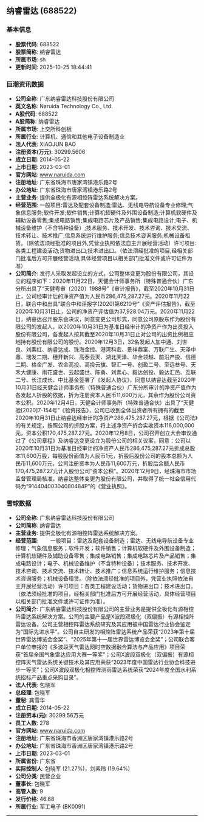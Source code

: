 ## 纳睿雷达 (688522)

### 基本信息

- **股票代码**: 688522
- **股票简称**: 纳睿雷达
- **所属市场**: sh
- **更新时间**: 2025-10-25 18:44:41

### 巨潮资讯数据

- **公司全称**: 广东纳睿雷达科技股份有限公司
- **英文名称**: Naruida Technology Co., Ltd.
- **A股代码**: 688522
- **A股简称**: 纳睿雷达
- **所属市场**: 上交所科创板
- **所属行业**: 计算机、通信和其他电子设备制造业
- **法人代表**: XIAOJUN BAO
- **注册资本(万元)**: 30299.5606
- **成立日期**: 2014-05-22
- **上市日期**: 2023-03-01
- **官方网站**: www.naruida.com
- **注册地址**: 广东省珠海市唐家湾镇港乐路2号
- **办公地址**: 广东省珠海市唐家湾镇港乐路2号
- **主营业务**: 提供全极化有源相控阵雷达系统解决方案。
- **经营范围**: 一般项目:雷达及配套设备制造;雷达、无线电导航设备专业修理;气象信息服务;软件开发;软件销售;计算机软硬件及外围设备制造;计算机软硬件及辅助设备零售;集成电路销售;集成电路芯片及产品销售;集成电路设计;电子、机械设备维护（不含特种设备）;技术服务、技术开发、技术咨询、技术交流、技术转让、技术推广;信息系统运行维护服务;信息技术咨询服务;机械设备租赁。（除依法须经批准的项目外,凭营业执照依法自主开展经营活动）许可项目:各类工程建设活动;货物进出口;技术进出口。（依法须经批准的项目,经相关部门批准后方可开展经营活动,具体经营项目以相关部门批准文件或许可证件为准）
- **公司简介**: 发行人采取发起设立的方式，公司整体变更为股份有限公司，其设立的程序如下：2020年11月22日，天健会计师事务所（特殊普通合伙）广东分所出具了“天健粤审〔2020〕1988号”《审计报告》，截至2020年10月31日止，公司经审计后的净资产值为人民币286,475,287.27元。2020年11月22日，联合中和出具“联合中和评报字(2020)第6210号”《资产评估报告》，截至2020年10月31日止，公司的净资产评估值为37,928.04万元。2020年11月22日，纳睿达召开股东会决议，同意变更公司形式，同意公司原股东作为股份有限公司的发起人，以2020年10月31日为基准日经审计的净资产作为出资投入股份有限公司，各发起人按其截至2020年10月31日止对公司的出资比例相应地持有股份有限公司的股份。2020年12月3日，32名发起人加中通、刘世良、刘素红、纳睿达成、珠海金控、港湾科宏、景祥鼎富、万联广生、天泽中鼎、瑞发二期、穗开新兴、高泰云天、湖北天泽、华金领越、前沿产投、信德二期、格金广发、农金高投、高投云旗、智汇一号、创盈二号、至远叁号、天禾大健康、雨花盛世、云起盛世、陈勇、刘素心、毅达创投、毅达汇邑、互联二号、长江成长、中比基金签署了《发起人协议》，同意以纳睿达截至2020年10月31日经天健会计师事务所（特殊普通合伙）广东分所审计的净资产值作为各发起人折股的依据，折为注册资本人民币11,600万元，其余作为股份公司资本公积。2020年12月4日，天健会计师事务所（特殊普通合伙）出具了“天健验[2020]7-154号”《验资报告》，公司已收到全体出资者所有拥有的截至2020年10月31日止纳睿达经审计的净资产286,475,287.27元，根据《公司法》的有关规定，按照公司的折股方案，将上述净资产折合实收资本116,000,000元，资本公积170,475,287.27元。2020年12月8日，公司召开创立大会审议通过了《公司章程》及纳睿达变更设立为股份公司的相关议案，同意：公司以2020年10月31日为基准日经审计的净资产人民币286,475,287.27元折成总股本11,600万股，每股股份面值为人民币1元，折股后股份公司的股本总额为人民币11,600万元，公司注册资本为人民币11,600万元，折股后余额人民币170,475,287.27元计入股份公司“资本公积”。2020年12月9日，经珠海市市场监督管理局核准，纳睿达整体变更为股份有限公司，并取得了统一社会信用代码为“91440400304080484P”的《营业执照》。

### 雪球数据

- **公司全称**: 广东纳睿雷达科技股份有限公司
- **公司简称**: 纳睿雷达
- **主营业务**: 提供全极化有源相控阵雷达系统解决方案。
- **经营范围**: 　　一般项目：雷达及配套设备制造；雷达、无线电导航设备专业修理；气象信息服务；软件开发；软件销售；计算机软硬件及外围设备制造；计算机软硬件及辅助设备零售；集成电路销售；集成电路芯片及产品销售；集成电路设计；电子、机械设备维护（不含特种设备）；技术服务、技术开发、技术咨询、技术交流、技术转让、技术推广；信息系统运行维护服务；信息技术咨询服务；机械设备租赁。（除依法须经批准的项目外，凭营业执照依法自主开展经营活动）许可项目：各类工程建设活动；货物进出口；技术进出口。（依法须经批准的项目，经相关部门批准后方可开展经营活动，具体经营项目以相关部门批准文件或许可证件为准）。
- **公司简介**: 广东纳睿雷达科技股份有限公司的主营业务是提供全极化有源相控阵雷达系统解决方案。公司的主要产品是X波段双极化（双偏振）有源相控阵雷达设备。公司主营相控阵雷达系统研究及其应用被中国雷达行业协会鉴定为“国际先进水平”。公司自主研发的相控阵雷达系统产品荣获“2023年第十届世界雷达博览会金奖”、“2025年第十一届世界雷达博览会金奖”；公司联合客户单位申报的《多波段天气雷达网时空数据融合算法与产品应用》项目荣获“首届全国气象雷达应用大赛一等奖”；公司X波段双极化（双偏振）有源相控阵天气雷达系统关键技术及其应用荣获“2023年度中国雷达行业协会科技进步一等奖”；公司X波段双极化相控阵测雨雷达系统荣获“2024年度全国水利系统招标产品重点采购目录”。
- **法人代表**: 包晓军
- **总经理**: 包晓军
- **董秘**: 龚雪华
- **成立日期**: 2014-05-22
- **注册资本(元)**: 30299.56万元
- **员工人数**: 278
- **官方网站**: www.naruida.com
- **注册地址**: 广东省珠海市香洲区唐家湾镇港乐路2号
- **办公地址**: 广东省珠海市香洲区唐家湾镇港乐路2号
- **上市日期**: 2023-03-01
- **所属省份**: 广东省
- **实际控制人**: 包晓军 (21.27%)，刘素玲 (19.64%)
- **公司分类**: 民营企业
- **董事长**: 包晓军
- **高管人数**: 9
- **发行价格**: 46.68
- **所属行业**: 军工电子 (BK0091)

---